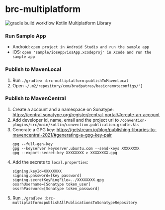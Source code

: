# brc-multiplatform
![gradle build workflow](https://github.com/BradPatras/brc-multiplatform/actions/workflows/gradle.yml/badge.svg)
Kotlin Multiplatform Library

### Run Sample App

 - Android: `open project in Android Studio and run the sample app`
 - iOS: `open 'sample/iosApp/iosApp.xcodeproj' in Xcode and run the sample app`

### Publish to MavenLocal

1) Run `./gradlew :brc-multiplatform:publishToMavenLocal`
2) Open `~/.m2/repository/com/bradpatras/basicremoteconfigs/"}`

### Publish to MavenCentral

1) Create a account and a namespace on Sonatype:
   https://central.sonatype.org/register/central-portal/#create-an-account
2) Add developer id, name, email and the project url to
   `/convention-plugins/src/main/kotlin/convention.publication.gradle.kts`
3) Generate a GPG key:
   https://getstream.io/blog/publishing-libraries-to-mavencentral-2021/#generating-a-gpg-key-pair
   ```
   gpg --full-gen-key
   gpg --keyserver keyserver.ubuntu.com --send-keys XXXXXXXX
   gpg --export-secret-key XXXXXXXX > XXXXXXXX.gpg
   ```
4) Add the secrets to `local.properties`:
   ```
   signing.keyId=XXXXXXXX
   signing.password=[key password]
   signing.secretKeyRingFile=../XXXXXXXX.gpg
   ossrhUsername=[Sonatype token_user]
   ossrhPassword=[Sonatype token_password]
   ```
5) Run `./gradlew :brc-multiplatform:publishAllPublicationsToSonatypeRepository`

